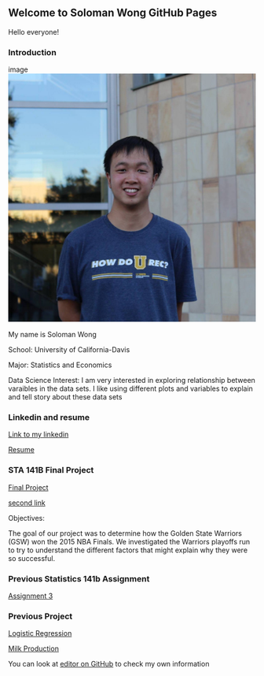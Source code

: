 ## Welcome to Soloman Wong GitHub Pages

<p class="red">Hello everyone!</p>

### Introduction
image
<img src = "who am I/myimage.jpg" >

My name is Soloman Wong

School: University of California-Davis

Major: Statistics and Economics

Data Science Interest: I am very interested in exploring relationship between varaibles in the data sets. I like using different plots and variables to explain and tell story about these data sets

### Linkedin and resume
[Link to my linkedin](https://www.linkedin.com/in/soloman-wong-4b4547108/)

[Resume](https://github.com/solosoloman/solosoloman.github.io/blob/master/resume/resume.pdf)

### STA 141B Final Project
[Final Project](https://github.com/solosoloman/solosoloman.github.io/blob/master/project/STA141B_Final_Project_Ngo_Wongfinal.ipynb)

[second link](project/STA141B_Final_Project_Ngo_Wongfinal.html)


Objectives:

The goal of our project was to determine how the Golden State Warriors (GSW) won the 2015 NBA Finals. We investigated the Warriors playoffs run to try to understand the different factors that might explain why they were so successful.

### Previous Statistics 141b Assignment
[Assignment 3](https://github.com/solosoloman/solosoloman.github.io/blob/master/assignment3finaldraft.ipynb)

### Previous Project
[Logistic Regression](https://github.com/solosoloman/solosoloman.github.io/blob/master/project/sta%20138%20project.pdf)

[Milk Production](https://github.com/solosoloman/solosoloman.github.io/blob/master/project/sta137project.pdf)

You can look at [editor on GitHub](https://github.com/solosoloman/solosoloman.github.io/edit/) to check my own information

